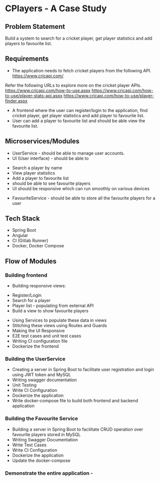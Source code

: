 # CPlayers - A Case Study

## Problem Statement

Build a system to search for a cricket player, get player statistics and add players to favourite list.

## Requirements

- The application needs to fetch cricket players from the following API.
https://www.cricapi.com/

Refer the following URLs to explore more on the cricket player APIs.
https://www.cricapi.com/how-to-use.aspx
https://www.cricapi.com/how-to-use/player-stats-api.aspx
https://www.cricapi.com/how-to-use/player-finder.aspx

- A frontend where the user can register/login to the application, find cricket player, get player statistics and add player to favourite list.
- User can add a player to favourite list and should be able view the favourite list.

## Microservices/Modules
- UserService - should be able to manage user accounts.
- UI (User interface) -  should be able to
* Search a player by name
* View player statistics
* Add a player to favourite list
* should be able to see favourite players
* UI should be responsive which can run smoothly on various devices 
- FavouriteService - should be able to store all the favourite players for a user

## Tech Stack
- Spring Boot
- Angular
- CI (Gitlab Runner)
- Docker, Docker Compose

## Flow of Modules

### Building frontend
- Building responsive views: 
* Register/Login
* Search for a player
* Player list - populating from external API
* Build a view to show favourite players
- Using Services to populate these data in views
- Stitching these views using Routes and Guards
- Making the UI Responsive
- E2E test cases and unit test cases
- Writing CI configuration file
- Dockerize the frontend

### Building the UserService
- Creating a server in Spring Boot to facilitate user registration and login using JWT token and MySQL 
- Writing swagger documentation
- Unit Testing 
- Write CI Configuration
- Dockerize the application
- Write docker-compose file to build both frontend and backend application

### Building the Favourite Service 
- Building a server in Spring Boot to facilitate CRUD operation over favourite players stored in MySQL
- Writing Swagger Documentation
- Write Test Cases
- Write CI Configuration 
- Dockerize the application
- Update the docker-compose

### Demonstrate the entire application - 


